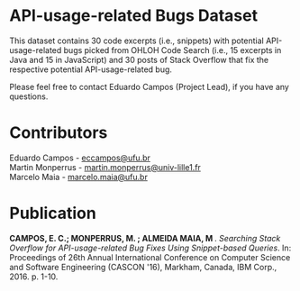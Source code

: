 # API-usage-related Bugs Dataset

This dataset contains 30 code excerpts (i.e., snippets) with potential API-usage-related bugs picked from OHLOH Code Search (i.e., 15 excerpts in Java and 15 in JavaScript) and 30 posts of Stack Overflow that fix the respective potential API-usage-related bug.

Please feel free to contact Eduardo Campos (Project Lead), if you have any questions.

# Contributors

Eduardo Campos - eccampos@ufu.br <br>
Martin Monperrus - martin.monperrus@univ-lille1.fr <br>
Marcelo Maia - marcelo.maia@ufu.br <br>

# Publication

<b>CAMPOS, E. C.; MONPERRUS, M. ; ALMEIDA MAIA, M </b>. <i>Searching Stack Overflow for API-usage-related Bug Fixes Using Snippet-based Queries</i>. In: Proceedings of 26th Annual International Conference on Computer Science and Software Engineering (CASCON '16), Markham, Canada, IBM Corp., 2016. p. 1-10.

